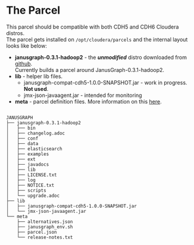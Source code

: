 # The Parcel

This parcel should be compatible with both CDH5 and CDH6 Cloudera distros. \
The parcel gets installed on `/opt/cloudera/parcels` and the internal layout looks like below:

* **janusgraph-0.3.1-hadoop2** - the ***unmodified*** distro downloaded from [github](https://github.com/JanusGraph/janusgraph/releases).\
Currently builds a parcel around JanusGraph-0.3.1-hadoop2.
* **lib** - helper lib files. 
  * janusgraph-compat-cdh5-1.0.0-SNAPSHOT.jar - work in progress. **Not used**.
  * jmx-json-javaagent.jar - intended for monitoring
* **meta** - parcel definition files. More information on this [here](https://github.com/cloudera/cm_ext/wiki/Building-a-parcel).  

``` shell 

JANUSGRAPH
├── janusgraph-0.3.1-hadoop2
│   ├── bin
│   ├── changelog.adoc
│   ├── conf
│   ├── data
│   ├── elasticsearch
│   ├── examples
│   ├── ext
│   ├── javadocs
│   ├── lib
│   ├── LICENSE.txt
│   ├── log
│   ├── NOTICE.txt
│   ├── scripts
│   └── upgrade.adoc
├── lib
│   ├── janusgraph-compat-cdh5-1.0.0-SNAPSHOT.jar
│   └── jmx-json-javaagent.jar
└── meta
    ├── alternatives.json
    ├── janusgraph_env.sh
    ├── parcel.json
    └── release-notes.txt

```





